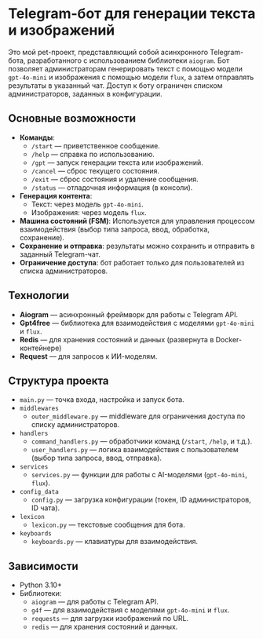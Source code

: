 # Telegram-бот для генерации текста и изображений

Это мой pet-проект, представляющий собой асинхронного Telegram-бота, разработанного с использованием библиотеки `aiogram`. Бот позволяет администраторам генерировать текст с помощью модели `gpt-4o-mini` и изображения с помощью модели `flux`, а затем отправлять результаты в указанный чат. Доступ к боту ограничен списком администраторов, заданных в конфигурации.

## Основные возможности
- **Команды**:
  - `/start` — приветственное сообщение.
  - `/help` — справка по использованию.
  - `/gpt` — запуск генерации текста или изображений.
  - `/cancel` — сброс текущего состояния.
  - `/exit` — сброс состояния и удаление сообщения.
  - `/status` — отладочная информация (в консоли).
- **Генерация контента**:
  - Текст: через модель `gpt-4o-mini`.
  - Изображения: через модель `flux`.
- **Машина состояний (FSM)**: Используется для управления процессом взаимодействия (выбор типа запроса, ввод, обработка, сохранение).
- **Сохранение и отправка**: результаты можно сохранить и отправить в заданный Telegram-чат.
- **Ограничение доступа**: бот работает только для пользователей из списка администраторов.

## Технологии
- **Aiogram** — асинхронный фреймворк для работы с Telegram API.
- **Gpt4free** — библиотека для взаимодействия с моделями `gpt-4o-mini` и `flux`.
- **Redis** — для хранения состояний и данных (развернута в Docker-контейнере)
- **Request** — для запросов к ИИ-моделям.

## Структура проекта
- `main.py` — точка входа, настройка и запуск бота.
- `middlewares`
    - `outer_middleware.py` — middleware для ограничения доступа по списку администраторов.
- `handlers`
    - `command_handlers.py` — обработчики команд (`/start`, `/help`, и т.д.).
    - `user_handlers.py` — логика взаимодействия с пользователем (выбор типа запроса, ввод, отправка).
- `services`
    - `services.py` — функции для работы с AI-моделями (`gpt-4o-mini`, `flux`).
- `config_data`
    - `config.py` — загрузка конфигурации (токен, ID администраторов, ID чата).
- `lexicon`
    - `lexicon.py` — текстовые сообщения для бота.
- `keyboards`
    - `keyboards.py` — клавиатуры для взаимодействия.

## Зависимости
- Python 3.10+
- Библиотеки:
  - `aiogram` — для работы с Telegram API.
  - `g4f` — для взаимодействия с моделями `gpt-4o-mini` и `flux`.
  - `requests` — для загрузки изображений по URL.
  - `redis` — для хранения состояний и данных.
